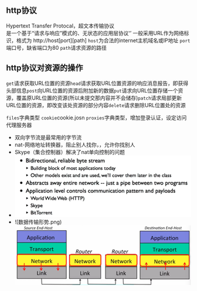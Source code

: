 ## http协议
Hypertext Transfer Protocal，超文本传输协议
<br>
是一个基于“请求与响应”模式的、无状态的应用层协议‘’
一般采用URL作为网络标识，格式为 http://host[port][path]
`host`为合法的internet主机域名或IP地址
`port`端口号，缺省端口为80
`path`请求资源的路径
## http协议对资源的操作
`get`请求获取URL位置的资源`head`请求获取URL位置资源的响应消息报告，即获得头部信息`post`向URL位置的资源后附加新的数据`put`请求向URL位置存储一个资源，覆盖原URL位置的资源(所以未提交那内容并不会储存)`patch`请求局部更新URL位置的资源，即改变该处资源的部分内容`delete`请求删除URL位置处的资源

`files`字典类型  `cookie`cookie.josn  `proxies`字典类型，增加登录认证，设定访问代理服务器

- 双向字节流是最常用的字节流
- nat-网络地址转换器，阻止别人找你，，允许你找别人
- Skype（集合控制器）解决了nat单向控制的问题
- ![输入图片说明](/imgs/2024-07-18/4EYleJkO3yd8FYWl.png)
- ![数据传输形势.png)
![输入图片说明](/imgs/2024-07-18/77uTyfjz5Aq9ScDA.png)

<!--stackedit_data:
eyJoaXN0b3J5IjpbLTE1NjE5MzMxMTQsLTIwMzc2ODM0OTYsMT
cwMzI0MjA1NCwxMzE5NjA1MDcwLDEyNzU4Nzc3NzQsMTk5NTEw
NDMxNl19
-->